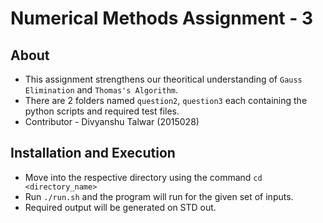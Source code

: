 # Numerical Methods Assignment - 3
## About
* This assignment strengthens our theoritical understanding of `Gauss Elimination` and `Thomas's Algorithm`.
* There are 2 folders named `question2`, `question3` each containing the python scripts and required test files.
* Contributor - Divyanshu Talwar (2015028)

## Installation and Execution
* Move into the respective directory using the command `cd <directory_name>`
* Run `./run.sh` and the program will run for the given set of inputs.
* Required output will be generated on STD out.